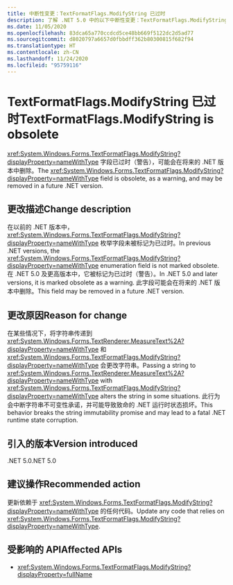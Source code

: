 ```yaml
---
title: 中断性变更：TextFormatFlags.ModifyString 已过时
description: 了解 .NET 5.0 中的以下中断性变更：TextFormatFlags.ModifyString 字段已过时，显示警告。
ms.date: 11/05/2020
ms.openlocfilehash: 83dca65a770ccdcd5ce48bb669f5122dc2d5ad77
ms.sourcegitcommit: d8020797a6657d0fbbdff362b80300815f682f94
ms.translationtype: HT
ms.contentlocale: zh-CN
ms.lasthandoff: 11/24/2020
ms.locfileid: "95759116"
---
```

# <a name="textformatflagsmodifystring-is-obsolete"></a><span data-ttu-id="9df0a-103">TextFormatFlags.ModifyString 已过时</span><span class="sxs-lookup"><span data-stu-id="9df0a-103">TextFormatFlags.ModifyString is obsolete</span></span>

<span data-ttu-id="9df0a-104"><xref:System.Windows.Forms.TextFormatFlags.ModifyString?displayProperty=nameWithType> 字段已过时（警告），可能会在将来的 .NET 版本中删除。</span><span class="sxs-lookup"><span data-stu-id="9df0a-104">The <xref:System.Windows.Forms.TextFormatFlags.ModifyString?displayProperty=nameWithType> field is obsolete, as a warning, and may be removed in a future .NET version.</span></span>

## <a name="change-description"></a><span data-ttu-id="9df0a-105">更改描述</span><span class="sxs-lookup"><span data-stu-id="9df0a-105">Change description</span></span>

<span data-ttu-id="9df0a-106">在以前的 .NET 版本中，<xref:System.Windows.Forms.TextFormatFlags.ModifyString?displayProperty=nameWithType> 枚举字段未被标记为已过时。</span><span class="sxs-lookup"><span data-stu-id="9df0a-106">In previous .NET versions, the <xref:System.Windows.Forms.TextFormatFlags.ModifyString?displayProperty=nameWithType> enumeration field is not marked obsolete.</span></span> <span data-ttu-id="9df0a-107">在 .NET 5.0 及更高版本中，它被标记为已过时（警告）。</span><span class="sxs-lookup"><span data-stu-id="9df0a-107">In .NET 5.0 and later versions, it is marked obsolete as a warning.</span></span> <span data-ttu-id="9df0a-108">此字段可能会在将来的 .NET 版本中删除。</span><span class="sxs-lookup"><span data-stu-id="9df0a-108">This field may be removed in a future .NET version.</span></span>

## <a name="reason-for-change"></a><span data-ttu-id="9df0a-109">更改原因</span><span class="sxs-lookup"><span data-stu-id="9df0a-109">Reason for change</span></span>

<span data-ttu-id="9df0a-110">在某些情况下，将字符串传递到 <xref:System.Windows.Forms.TextRenderer.MeasureText%2A?displayProperty=nameWithType> 和 <xref:System.Windows.Forms.TextFormatFlags.ModifyString?displayProperty=nameWithType> 会更改字符串。</span><span class="sxs-lookup"><span data-stu-id="9df0a-110">Passing a string to <xref:System.Windows.Forms.TextRenderer.MeasureText%2A?displayProperty=nameWithType> with <xref:System.Windows.Forms.TextFormatFlags.ModifyString?displayProperty=nameWithType> alters the string in some situations.</span></span> <span data-ttu-id="9df0a-111">此行为会中断字符串不可变性承诺，并可能导致致命的 .NET 运行时状态损坏。</span><span class="sxs-lookup"><span data-stu-id="9df0a-111">This behavior breaks the string immutability promise and may lead to a fatal .NET runtime state corruption.</span></span>

## <a name="version-introduced"></a><span data-ttu-id="9df0a-112">引入的版本</span><span class="sxs-lookup"><span data-stu-id="9df0a-112">Version introduced</span></span>

<span data-ttu-id="9df0a-113">.NET 5.0</span><span class="sxs-lookup"><span data-stu-id="9df0a-113">.NET 5.0</span></span>

## <a name="recommended-action"></a><span data-ttu-id="9df0a-114">建议操作</span><span class="sxs-lookup"><span data-stu-id="9df0a-114">Recommended action</span></span>

<span data-ttu-id="9df0a-115">更新依赖于 <xref:System.Windows.Forms.TextFormatFlags.ModifyString?displayProperty=nameWithType> 的任何代码。</span><span class="sxs-lookup"><span data-stu-id="9df0a-115">Update any code that relies on <xref:System.Windows.Forms.TextFormatFlags.ModifyString?displayProperty=nameWithType>.</span></span>

## <a name="affected-apis"></a><span data-ttu-id="9df0a-116">受影响的 API</span><span class="sxs-lookup"><span data-stu-id="9df0a-116">Affected APIs</span></span>

- <xref:System.Windows.Forms.TextFormatFlags.ModifyString?displayProperty=fullName>

<!--

### Affected APIs

- `F:System.Windows.Forms.TextFormatFlags.ModifyString`

### Category

Windows Forms

-->
